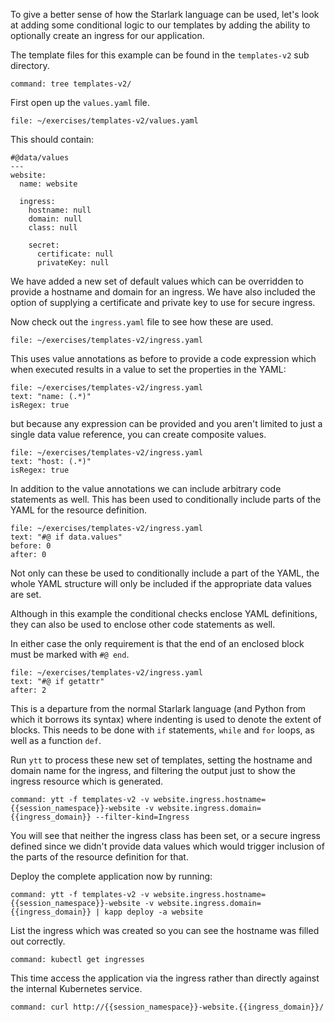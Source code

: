 To give a better sense of how the Starlark language can be used, let's look at
adding some conditional logic to our templates by adding the ability to
optionally create an ingress for our application.

The template files for this example can be found in the ``templates-v2`` sub
directory.

```terminal:execute
command: tree templates-v2/
```

First open up the ``values.yaml`` file.

```editor:open-file
file: ~/exercises/templates-v2/values.yaml
```

This should contain:

```
#@data/values
---
website:
  name: website

  ingress:
    hostname: null
    domain: null
    class: null

    secret:
      certificate: null
      privateKey: null
```

We have added a new set of default values which can be overridden to provide a
hostname and domain for an ingress. We have also included the option of
supplying a certificate and private key to use for secure ingress.

Now check out the ``ingress.yaml`` file to see how these are used.

```editor:open-file
file: ~/exercises/templates-v2/ingress.yaml
```

This uses value annotations as before to provide a code expression which
when executed results in a value to set the properties in the YAML:

```editor:select-matching-text
file: ~/exercises/templates-v2/ingress.yaml
text: "name: (.*)"
isRegex: true
```

but because any expression can be provided and you aren't limited to just a
single data value reference, you can create composite values.

```editor:select-matching-text
file: ~/exercises/templates-v2/ingress.yaml
text: "host: (.*)"
isRegex: true
```

In addition to the value annotations we can include arbitrary code statements
as well. This has been used to conditionally include parts of the YAML for
the resource definition.

```editor:select-matching-text
file: ~/exercises/templates-v2/ingress.yaml
text: "#@ if data.values"
before: 0
after: 0
```

Not only can these be used to conditionally include a part of the YAML, the
whole YAML structure will only be included if the appropriate data values
are set.

Although in this example the conditional checks enclose YAML definitions,
they can also be used to enclose other code statements as well.

In either case the only requirement is that the end of an enclosed block must
be marked with ``#@ end``.

```editor:select-matching-text
file: ~/exercises/templates-v2/ingress.yaml
text: "#@ if getattr"
after: 2
```

This is a departure from the normal Starlark language (and Python from which
it borrows its syntax) where indenting is used to denote the extent of blocks.
This needs to be done with ``if`` statements, ``while`` and ``for`` loops, as
well as a function ``def``.

Run ``ytt`` to process these new set of templates, setting the hostname and
domain name for the ingress, and filtering the output just to show the ingress
resource which is generated.

```terminal:execute
command: ytt -f templates-v2 -v website.ingress.hostname={{session_namespace}}-website -v website.ingress.domain={{ingress_domain}} --filter-kind=Ingress
```

You will see that neither the ingress class has been set, or a secure ingress
defined since we didn't provide data values which would trigger inclusion
of the parts of the resource definition for that.

Deploy the complete application now by running:

```terminal:execute
command: ytt -f templates-v2 -v website.ingress.hostname={{session_namespace}}-website -v website.ingress.domain={{ingress_domain}} | kapp deploy -a website
```

List the ingress which was created so you can see the hostname was filled out correctly.

```terminal:execute
command: kubectl get ingresses
```

This time access the application via the ingress rather than directly against
the internal Kubernetes service.

```terminal:execute
command: curl http://{{session_namespace}}-website.{{ingress_domain}}/
```
